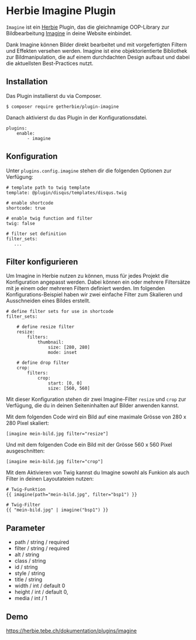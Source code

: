 # Herbie Imagine Plugin

`Imagine` ist ein [Herbie](http://github.com/getherbie/herbie) Plugin, das die gleichnamige OOP-Library zur 
Bildbearbeitung [Imagine](https://imagine.readthedocs.org) in deine Website einbindet.

Dank Imagine können Bilder direkt bearbeitet und mit vorgefertigten Filtern und Effekten versehen werden. Imagine 
ist eine objektorientierte Bibliothek zur Bildmanipulation, die auf einem durchdachten Design aufbaut und dabei die 
aktuellsten Best-Practices nutzt. 


## Installation

Das Plugin installierst du via Composer.

	$ composer require getherbie/plugin-imagine

Danach aktivierst du das Plugin in der Konfigurationsdatei.

    plugins:
        enable:
            - imagine


## Konfiguration

Unter `plugins.config.imagine` stehen dir die folgenden Optionen zur Verfügung:

    # template path to twig template
    template: @plugin/disqus/templates/disqus.twig

    # enable shortcode
    shortcode: true

    # enable twig function and filter    
    twig: false
    
    # filter set definition
    filter_sets: 
       ...
        
        
## Filter konfigurieren

Um Imagine in Herbie nutzen zu können, muss für jedes Projekt die Konfiguration angepasst werden. Dabei können ein 
oder mehrere Filtersätze mit je einem oder mehreren Filtern definiert werden. Im folgenden Konfigurations-Beispiel 
haben wir zwei einfache Filter zum Skalieren und Ausschneiden eines Bildes erstellt.
        
    # define filter sets for use in shortcode
    filter_sets:
    
        # define resize filter
        resize:                         
            filters:
                thumbnail:
                    size: [280, 280]
                    mode: inset
                    
        # define drop filter                    
        crop:
            filters:
                crop:
                    start: [0, 0]
                    size: [560, 560]

Mit dieser Konfiguration stehen dir zwei Imagine-Filter `resize` und `crop` zur Verfügung, die du in deinen 
Seiteninhalten auf Bilder anwenden kannst.

Mit dem folgenden Code wird ein Bild auf eine maximale Grösse von 280 x 280 Pixel skaliert:

    [imagine mein-bild.jpg filter="resize"]
    
Und mit dem folgenden Code ein Bild mit der Grösse 560 x 560 Pixel ausgeschnitten:
    
    [imagine mein-bild.jpg filter="crop"]
    
Mit dem Aktivieren von Twig kannst du Imagine sowohl als Funkion als auch Filter in deinen Layoutateien nutzen:

    # Twig-Funktion
    {{ imagine(path="mein-bild.jpg", filter="bsp1") }}

    # Twig-Filter
    {{ "mein-bild.jpg" | imagine("bsp1") }}    


## Parameter    

- path / string / required
- filter / string / required
- alt / string
- class / string
- id / string
- style / string
- title / string
- width / int / default 0
- height / int / default 0,
- media / int / 1


## Demo

<https://herbie.tebe.ch/dokumentation/plugins/imagine>
